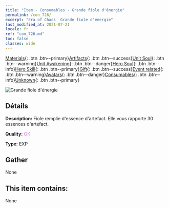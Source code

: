 ```yaml
---
title: "Item - Consumables - Grande fiole d'énergie"
permalink: /con_726/
excerpt: "Era of Chaos  Grande fiole d'énergie"
last_modified_at: 2021-07-21
locale: fr
ref: "con_726.md"
toc: false
classes: wide
---
```

 [Materials](/ItemsFR/){: .btn .btn--primary}[Artifacts](/ItemsFR/Artifacts/){: .btn .btn--success}[Unit Soul](/ItemsFR/UnitSoul/){: .btn .btn--warning}[Unit Awakening](/ItemsFR/UnitAwakening/){: .btn .btn--danger}[Hero Soul](/ItemsFR/HeroSoul/){: .btn .btn--info}[Hero Skill](/ItemsFR/HeroSkill/){: .btn .btn--primary}[Gift](/ItemsFR/Gift/){: .btn .btn--success}[Event related](/ItemsFR/Events/){: .btn .btn--warning}[Avatars](/ItemsFR/Avatars/){: .btn .btn--danger}[Consumables](/ItemsFR/Consumables/){: .btn .btn--info}[Unknown](/ItemsFR/Unknown/){: .btn .btn--primary}

 ![Grande fiole d'énergie](/images/t/i_522.png)

## Détails
 **Description:** Fiole remplie d'essence d'artefact. Elle vous rapporte 30 essences d'artefact.

 **Quality:** <span style="color: #DA70D6">OK</span>

 **Type:** EXP

## Gather

  None

## This item contains:

  None

